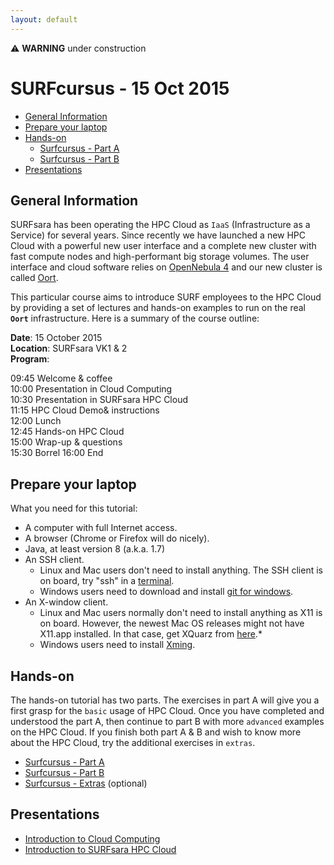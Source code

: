 ```yaml
---
layout: default
---
```


⚠ **WARNING** under construction

# SURFcursus - 15 Oct 2015

* [General Information](#general) <br>
* [Prepare your laptop](#preparation) <br>
* [Hands-on](#hands-on) <br>
  * [Surfcursus - Part A](surfcursus-part-A-2015-Oct-15)
  * [Surfcursus - Part B](surfcursus-part-B-2015-Oct-15)
* [Presentations](#presentations) <br>

## <a name="general"></a>General Information 

SURFsara has been operating the HPC Cloud as `IaaS` (Infrastructure as a Service) for several years. Since recently we have launched a new HPC Cloud with a powerful new user interface and a complete new cluster with fast compute nodes and high-performant big storage volumes. The user interface and cloud software relies on [OpenNebula 4](http://opennebula.org/) and our new cluster is called [Oort](https://en.wikipedia.org/wiki/Oort_cloud).

This particular course aims to introduce SURF employees to the HPC Cloud by providing a set of lectures and hands-on examples to run on the real **`Oort`** infrastructure. Here is a summary of the course outline:

**Date**: 15 October 2015  
**Location**: SURFsara VK1 & 2  
**Program**:  
>
09:45 Welcome & coffee  
10:00 Presentation in Cloud Computing  
10:30 Presentation in SURFsara HPC Cloud  
11:15 HPC Cloud Demo& instructions  
12:00 Lunch  
12:45 Hands-on HPC Cloud   
15:00 Wrap-up & questions    
15:30 Borrel
16:00 End  

## <a name="preparation"></a>Prepare your laptop 

What you need for this tutorial:
* A computer with full Internet access.
* A browser (Chrome or Firefox will do nicely).
* Java, at least version 8 (a.k.a. 1.7)
* An SSH client.
  * Linux and Mac users don't need to install anything. The SSH client is on board, try "ssh" in a [terminal](http://askubuntu.com/questions/38162/what-is-a-terminal-and-how-do-i-open-and-use-it).
  * Windows users need to download and install [git for windows](https://git-for-windows.github.io/).   
* An X-window client.
  * Linux and Mac users normally don't need to install anything as X11 is on board. However, the newest Mac OS releases might not have X11.app installed. In that case, get XQuarz from [here](http://xquartz.macosforge.org/landing/).*
  * Windows users need to install [Xming](http://sourceforge.net/projects/xming/).
 
## <a name="hands-on"></a> Hands-on
The hands-on tutorial has two parts. The exercises in part A will give you a first grasp for the `basic` usage of HPC Cloud. Once you have completed and understood the part A, then continue to part B with more `advanced` examples on the HPC Cloud. If you finish both part A & B and wish to know more about the HPC Cloud, try the additional exercises in `extras`.
  * [Surfcursus - Part A](surfcursus-part-A-2015-Oct-15)
  * [Surfcursus - Part B](surfcursus-part-B-2015-Oct-15)
  * [Surfcursus - Extras](surfcursus-extras-2015-Oct-15) (optional)

## <a name="presentations"></a> Presentations
* [Introduction to Cloud Computing](assets/cloud_intro_05082015.pdf)
* [Introduction to SURFsara HPC Cloud](assets/SURFcursus-0508-presentation.pdf)

